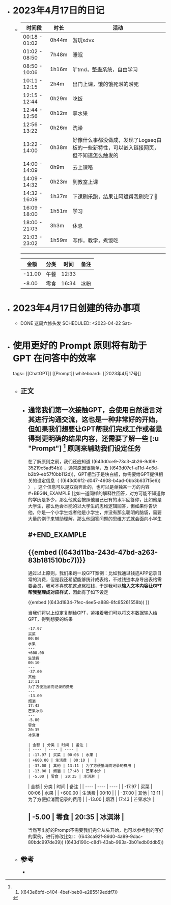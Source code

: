 - # 2023年4月17日的日记
	- | 时间段           | 时长    | 活动                                             |
	  | ------------- | ----- | ---------------------------------------------- |
	  | 00:18 - 01:02 | 0h44m | 游玩sdvx                                         |
	  | 01:02 - 08:50 | 7h48m | 睡眠                                             |
	  | 08:50 - 10:06 | 1h16m | 旷tmd，整蛊系统，自由学习                                 |
	  | 10:11 - 12:15 | 2h4m  | 出门上课，饿的饿死涝的涝死                                  |
	  | 12:15 - 12:44 | 0h29m | 吃饭                                             |
	  | 12:44 - 12:56 | 0h12m | 拿水果                                            |
	  | 12:56 - 13:22 | 0h26m | 洗澡                                             |
	  | 13:22 - 14:00 | 0h38m | 好像什么事都没做成，发现了Logseq白板的一些新特性，可以嵌入链接网页，但不知道怎么触发的 |
	  | 14:00 - 14:09 | 0h9m  | 去上课咯                                           |
	  | 14:09 - 14:32 | 0h23m | 到教室上课                                          |
	  | 14:32 - 16:09 | 1h37m | 下课刷乐跑，结果让阿斌帮我刷完了🤣                             |
	  | 16:09 - 18:00 | 1h51m | 学习                                             |
	  | 18:00 - 21:03 | 3h3m  | 休息                                             |
	  | 21:03 - 23:02 | 1h59m | 写作，教学，煮饭吃                                      |
	  ---
	  | 金额     | 分类  | 时间    | 备注  |
	  | ------ | --- | ----- | --- |
	  | -11.00 | 午餐  | 12:33 |     |
	  | -8.00  | 零食  | 16:34 | 冰粉  |
- # 2023年4月17日创建的待办事项
	- DONE 这周六修头发
	  SCHEDULED: <2023-04-22 Sat>
- # 使用更好的 Prompt 原则将有助于 GPT 在问答中的效率
  
  tags:: [[ChatGPT]] [[Prompt]] 
  whiteboard:: [[2023年4月17号]]
	- ## 正文
		- 通常我们第一次接触GPT，会使用自然语言对其进行沟通交流，这也是一种非常好的开始，但如果我们想要让GPT帮我们完成工作或者是得到更明确的结果内容，还需要了解一些 [:u "Prompt"] [^1] 原则来辅助我们设定任务
		  ---
		  
		  在了解原则之前，我们还应知道 ((643d0ce9-73c3-4b26-9d09-35219c5ad54b)) ，通常原因很简单，及 ((643d07cf-a11d-4c6d-b2b9-eb57f0bb112d))，GPT相当于是块白板，你需要给GPT提供相关的设定信息（ ((643d06f2-d047-4608-b4ad-0bb3b637f5e6)) ） ，这个信息可以是双向奔赴的，也可以是单独某一方的内容
		  #+BEGIN_EXAMPLE
		  比如一道同样的解释性回答，对方可能不知道你的学历是多少，那么他就会按照他自己已有的水平回答你，比如他是大学生，那么他会本能的以大学生的思维逻辑回答，但如果你告诉他，你是一个小学生或者他是小学生，并没有那么聪明的脑袋，需要大量的例子来辅助理解，那么他回答问题的思维方式就会面向小学生
		  
		  #+END_EXAMPLE
		  ---
		  
		  {{embed ((643d11ba-243d-47bd-a263-83b181510bc7))}}
		  ---
		  
		  通过以上原则，我们来跑一段GPT案例：比如我通过钱迹APP记录日常的消费，但是我还希望能够统计成表格，不过钱迹本身导出表格需要会员，我可不喜欢花这点冤枉钱，于是我可以**输入文本内容让GPT帮我整理成对应样式**，因此有了如下设定
		  
		  {{embed ((643d1834-7fec-4ee5-a888-8fc85261558b)) }}
		  
		  当我们将以上设定复制给GPT，紧接着我们可以将文本数据输入给GPT，得到想要的结果
		  
		  ```可以用于跑的数据
		  -17.97
		  买菜
		  00:06
		  水果
		  ---
		  +600.00
		  生活费
		  00:10
		  ---
		  -37.00
		  其他
		  13:11
		  为了方便抵消而记录的费用
		  ---
		  -13.00
		  烟酒
		  17:43
		  芒果冰沙
		  ---
		  -5.00
		  零食
		  20:35
		  冰淇淋
		  ```
		  
		  ```得到的Markdown表格
		  | 金额 | 分类 | 时间 | 备注 |
		  | ---- | ---- | ---- |
		  | -17.97 | 买菜 | 00:06 | 水果 |
		  | +600.00 | 生活费 | 00:10 |  |
		  | -37.00 | 其他 | 13:11 | 为了方便抵消而记录的费用 |
		  | -13.00 | 烟酒 | 17:43 | 芒果冰沙 |
		  | -5.00 | 零食 | 20:35 | 冰淇淋 |
		  ```
		  
		  | 金额 | 分类 | 时间 | 备注 |
		  | ---- | ---- | ---- |
		  | -17.97 | 买菜 | 00:06 | 水果 |
		  | +600.00 | 生活费 | 00:10 |  |
		  | -37.00 | 其他 | 13:11 | 为了方便抵消而记录的费用 |
		  | -13.00 | 烟酒 | 17:43 | 芒果冰沙 |
		  
		  | -5.00 | 零食 | 20:35 | 冰淇淋 |
		  ---
		  
		  当然写出好的Prompt不需要我们完全从头开始，也可以参考别的写好的案例，进行修改比如：
		  ((643ca92f-89d0-4a89-9dac-80bdc997de39))
		  ((643d190c-c8d1-43ab-993a-3b01edb0ddb5))
	- ## 参考
		- [^1]: 1. ((643e6bfd-c404-4bef-beb0-e285519eddf7))